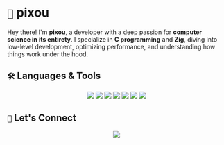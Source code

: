 # `🌟` pixou  

Hey there! I'm **pixou**, a developer with a deep passion for **computer science in its entirety**. I specialize in **C programming** and **Zig**, diving into low-level development, optimizing performance, and understanding how things work under the hood.  

## `🛠️` Languages & Tools  

<p align="center">
<img src="https://img.shields.io/badge/C-00599C?style=for-the-badge&logo=c&logoColor=white"/>
<img src="https://img.shields.io/badge/Zig-F7A41D?style=for-the-badge&logo=zig&logoColor=black"/>
<img src="https://img.shields.io/badge/Shell_Script-121011?style=for-the-badge&logo=gnu-bash&logoColor=white"/>
<img src="https://img.shields.io/badge/Linux-FCC624?style=for-the-badge&logo=linux&logoColor=black"/>
<img src="https://img.shields.io/badge/Makefile-3776AB?style=for-the-badge&logo=make&logoColor=white"/>
<img src="https://img.shields.io/badge/LLVM-5E5B5D?style=for-the-badge&logo=llvm&logoColor=white"/>
<img src="https://img.shields.io/badge/ASM-0F1C2B?style=for-the-badge&logo=codeigniter&logoColor=white"/>
</p>

## `🔗` Let's Connect  

<p align="center">
<a href="https://github.com/hpixou">
<img src="https://img.shields.io/badge/GitHub-0D1117?style=for-the-badge&logo=github&logoColor=white"/>
</a>
</p>
